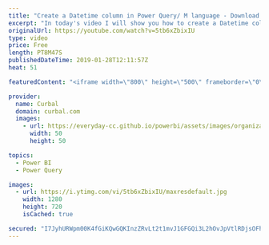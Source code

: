 ```yaml
---
title: "Create a Datetime column in Power Query/ M language - Download 44"
excerpt: "In today's video I will show you how to create a Datetime column in Power Query. For that we will use three M functions: List.DateTimes, Duration.TotalDays, DateTime.LocalNow().  Download number #44 in the download center: https://curbal.com/donwload-center  Create calendars playlist: https://www.youtube.com/watch?v=-tg0m-WT1xE&list=PLDz00l_jz6zwrYvfWcWITHMiZf3G-HDq7"
originalUrl: https://youtube.com/watch?v=5tb6xZbixIU
type: video
price: Free
length: PT8M47S
publishedDateTime: 2019-01-28T12:11:57Z
heat: 51

featuredContent: "<iframe width=\"800\" height=\"500\" frameborder=\"0\" src=\"https://www.youtube.com/embed/5tb6xZbixIU\" allow=\"accelerometer; autoplay; encrypted-media; gyroscope; picture-in-picture\" allowfullscreen></iframe>"

provider:
  name: Curbal
  domain: curbal.com
  images:
    - url: https://everyday-cc.github.io/powerbi/assets/images/organizations/curbal.com-50x50.jpg
      width: 50
      height: 50

topics:
  - Power BI
  - Power Query

images:
  - url: https://i.ytimg.com/vi/5tb6xZbixIU/maxresdefault.jpg
    width: 1280
    height: 720
    isCached: true

secured: "I7JyhURWpm00K4fGiKQwGQKInzZRvLt2t1mvJ1GFGQi3L2hOvJpVtlRDjsOFhe2Znpna6txwXyt8nwKWILEJOtdeZ1vw3WXQZZ10ayh1Uz8lysdlkT4/ph7+aQmEVMATcSEPn3r6tIl4/Z2PV9Oe+B8u5bNzuxdR5TF7XTXh6LdHXLn+H+1POeFcKi5541pIhlP4qwKeGAUDOgK1tPNeo/gPnKAfnHtEjcKhjZ6a63AV6kU0lt3htrYimJ/QFGIWG0l/L4FavN/IBRhnRBajNZ5uDlHjKjXXXB0HLp22slThAgfQxwllLVYh0lfcxg1eRPrYrMWuLEsfqeDWGiFCsGeMT33qOO7MAWuZv4bnH/cAXSqS6G9NXnBeRjOcEm1mO8HASkU4e6Gd0sdJ2TY+7aPuq7x/H8atE845055mYaE=;ulfrC/bbnOw2Jd5lcmr9Nw=="
---
```


